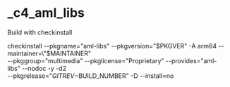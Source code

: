 # _c4_aml_libs

Build with checkinstall

checkinstall --pkgname="aml-libs" --pkgversion="$PKGVER" -A arm64 --maintainer=\"$MAINTAINER\" \
--pkggroup="multimedia" --pkglicense="Proprietary" --provides="aml-libs" --nodoc -y -d2 \
--pkgrelease="$GITREV-$BUILD_NUMBER" -D --install=no
